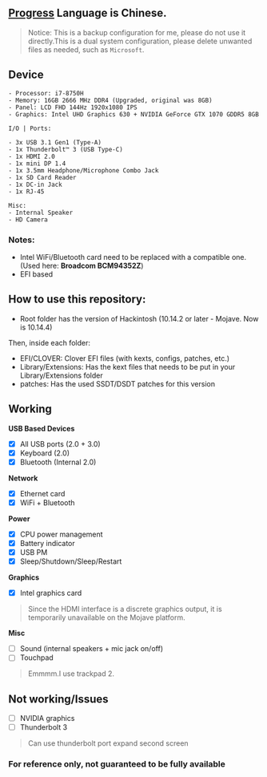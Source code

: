 ## [Progress](https://github.com/bykaii/NOTE/issues/28) Language is Chinese.
> Notice: This is a backup configuration for me, please do not use it directly.This is a dual system configuration, please delete unwanted files as needed, such as `Microsoft`.
## Device
```
- Processor: i7-8750H
- Memory: 16GB 2666 MHz DDR4 (Upgraded, original was 8GB)
- Panel: LCD FHD 144Hz 1920x1080 IPS
- Graphics: Intel UHD Graphics 630 + NVIDIA GeForce GTX 1070 GDDR5 8GB

I/O | Ports:

- 3x USB 3.1 Gen1 (Type-A)
- 1x Thunderbolt™ 3 (USB Type-C)
- 1x HDMI 2.0
- 1x mini DP 1.4
- 1x 3.5mm Headphone/Microphone Combo Jack
- 1x SD Card Reader
- 1x DC-in Jack
- 1x RJ-45

Misc:
- Internal Speaker
- HD Camera
```
### Notes:
- Intel WiFi/Bluetooth card need to be replaced with a compatible one. (Used here: **Broadcom BCM94352Z**)
- EFI based

## How to use this repository:
- Root folder has the version of Hackintosh (10.14.2 or later - Mojave. Now is 10.14.4)

Then, inside each folder:
- EFI/CLOVER: Clover EFI files (with kexts, configs, patches, etc.)
- Library/Extensions: Has the kext files that needs to be put in your Library/Extensions folder
- patches: Has the used SSDT/DSDT patches for this version

## Working

**USB Based Devices**
- [x] All USB ports (2.0 + 3.0)
- [x] Keyboard (2.0)
- [x] Bluetooth (Internal 2.0)

**Network**
- [x] Ethernet card
- [x] WiFi + Bluetooth

**Power**
- [x] CPU power management
- [x] Battery indicator
- [x] USB PM
- [x] Sleep/Shutdown/Sleep/Restart

**Graphics**
- [x] Intel graphics card
> Since the HDMI interface is a discrete graphics output, it is temporarily unavailable on the Mojave platform.

**Misc**
- [ ] Sound (internal speakers + mic jack on/off)
- [ ] Touchpad
> Emmmm.I use trackpad 2.

## Not working/Issues
- [ ] NVIDIA graphics
- [ ] Thunderbolt 3
> Can use thunderbolt port expand second screen

### For reference only, not guaranteed to be fully available
